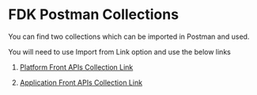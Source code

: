 # FDK Postman Collections

You can find two collections which can be imported in Postman and used.

You will need to use Import from Link option and use the below links

1. [Platform Front APIs Collection Link](https://raw.githubusercontent.com/gofynd/fdk-client-apispec/main/postman/platform.json)

2. [Application Front APIs Collection Link](https://raw.githubusercontent.com/gofynd/fdk-client-apispec/main/postman/application.json)